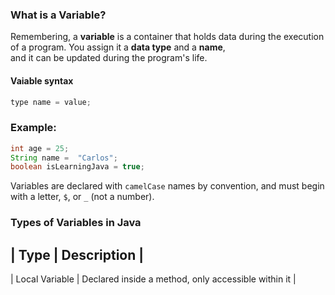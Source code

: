

### What is a Variable?

Remembering, a **variable** is a container that holds data during the execution of a program. You assign it a **data type** and a **name**,  
and it can be updated during the program's life.

#### Vaiable syntax

```java
type name = value;
```
### Example:

```java
int age = 25;
String name =  "Carlos";
boolean isLearningJava = true;
```
Variables are declared with `camelCase` names by convention, and must begin with a letter, `$`, or `_` (not a number).

### Types of Variables in Java

|  Type            |  Description                                            |
----------------------------------------
|  Local Variable  |  	Declared inside a method, only accessible within it |
